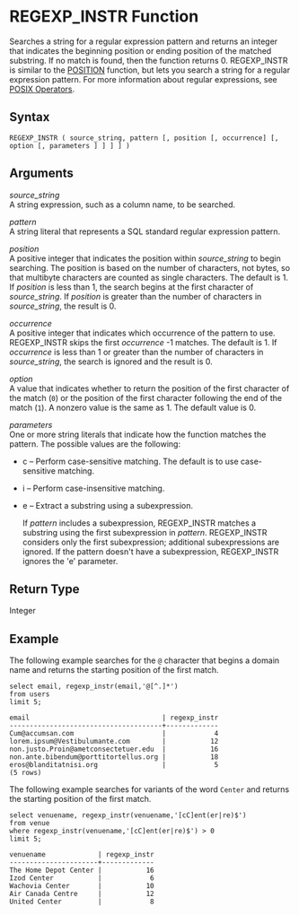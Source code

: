 # REGEXP\_INSTR Function<a name="REGEXP_INSTR"></a>

Searches a string for a regular expression pattern and returns an integer that indicates the beginning position or ending position of the matched substring\. If no match is found, then the function returns 0\. REGEXP\_INSTR is similar to the [POSITION](r_POSITION.md) function, but lets you search a string for a regular expression pattern\. For more information about regular expressions, see [POSIX Operators](pattern-matching-conditions-posix.md)\.

## Syntax<a name="REGEXP_INSTR-synopsis"></a>

```
REGEXP_INSTR ( source_string, pattern [, position [, occurrence] [, option [, parameters ] ] ] ] )
```

## Arguments<a name="REGEXP_INSTR-arguments"></a>

 *source\_string*   
A string expression, such as a column name, to be searched\. 

 *pattern*   
A string literal that represents a SQL standard regular expression pattern\.

 *position*   
A positive integer that indicates the position within *source\_string* to begin searching\. The position is based on the number of characters, not bytes, so that multibyte characters are counted as single characters\. The default is 1\. If *position* is less than 1, the search begins at the first character of *source\_string*\. If *position* is greater than the number of characters in *source\_string*, the result is 0\.

 *occurrence*   
A positive integer that indicates which occurrence of the pattern to use\. REGEXP\_INSTR skips the first *occurrence* \-1 matches\. The default is 1\. If *occurrence* is less than 1 or greater than the number of characters in *source\_string*, the search is ignored and the result is 0\.

 *option*   
A value that indicates whether to return the position of the first character of the match \(`0`\) or the position of the first character following the end of the match \(`1`\)\. A nonzero value is the same as 1\. The default value is 0\. 

 *parameters*   
One or more string literals that indicate how the function matches the pattern\. The possible values are the following:  

+ c – Perform case\-sensitive matching\. The default is to use case\-sensitive matching\. 

+ i – Perform case\-insensitive matching\. 

+ e – Extract a substring using a subexpression\. 

  If *pattern* includes a subexpression, REGEXP\_INSTR matches a substring using the first subexpression in *pattern*\. REGEXP\_INSTR considers only the first subexpression; additional subexpressions are ignored\. If the pattern doesn't have a subexpression, REGEXP\_INSTR ignores the 'e' parameter\. 

## Return Type<a name="REGEXP_INSTR-return-type"></a>

Integer

## Example<a name="REGEXP_INSTR-examples"></a>

The following example searches for the `@` character that begins a domain name and returns the starting position of the first match\.

```
select email, regexp_instr(email,'@[^.]*') 
from users 
limit 5;
                  
email                                 | regexp_instr
--------------------------------------+-------------
Cum@accumsan.com                      |            4
lorem.ipsum@Vestibulumante.com        |           12
non.justo.Proin@ametconsectetuer.edu  |           16
non.ante.bibendum@porttitortellus.org |           18
eros@blanditatnisi.org                |            5
(5 rows)
```

The following example searches for variants of the word `Center` and returns the starting position of the first match\.

```
select venuename, regexp_instr(venuename,'[cC]ent(er|re)$') 
from venue 
where regexp_instr(venuename,'[cC]ent(er|re)$') > 0 
limit 5;

venuename             | regexp_instr
----------------------+-------------
The Home Depot Center |           16
Izod Center           |            6
Wachovia Center       |           10
Air Canada Centre     |           12
United Center         |            8
```